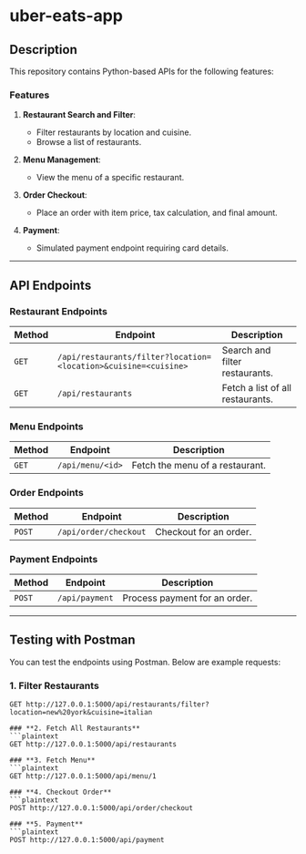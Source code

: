 # uber-eats-app

## **Description**
This repository contains Python-based APIs for the following features:

### **Features**
1. **Restaurant Search and Filter**:
   - Filter restaurants by location and cuisine.
   - Browse a list of restaurants.

2. **Menu Management**:
   - View the menu of a specific restaurant.

3. **Order Checkout**:
   - Place an order with item price, tax calculation, and final amount.

4. **Payment**:
   - Simulated payment endpoint requiring card details.

---

## **API Endpoints**

### **Restaurant Endpoints**
| Method | Endpoint                                             | Description                      |
|--------|------------------------------------------------------|----------------------------------|
| `GET`  | `/api/restaurants/filter?location=<location>&cuisine=<cuisine>` | Search and filter restaurants.   |
| `GET`  | `/api/restaurants`                                   | Fetch a list of all restaurants. |

### **Menu Endpoints**
| Method | Endpoint       | Description                      |
|--------|----------------|----------------------------------|
| `GET`  | `/api/menu/<id>` | Fetch the menu of a restaurant. |

### **Order Endpoints**
| Method | Endpoint             | Description                       |
|--------|----------------------|-----------------------------------|
| `POST` | `/api/order/checkout`| Checkout for an order.           |

### **Payment Endpoints**
| Method | Endpoint       | Description                       |
|--------|----------------|-----------------------------------|
| `POST` | `/api/payment` | Process payment for an order.    |

---

## **Testing with Postman**

You can test the endpoints using Postman. Below are example requests:

### **1. Filter Restaurants**
```plaintext
GET http://127.0.0.1:5000/api/restaurants/filter?location=new%20york&cuisine=italian

### **2. Fetch All Restaurants**
```plaintext
GET http://127.0.0.1:5000/api/restaurants

### **3. Fetch Menu**
```plaintext
GET http://127.0.0.1:5000/api/menu/1

### **4. Checkout Order**
```plaintext
POST http://127.0.0.1:5000/api/order/checkout

### **5. Payment**
```plaintext
POST http://127.0.0.1:5000/api/payment
